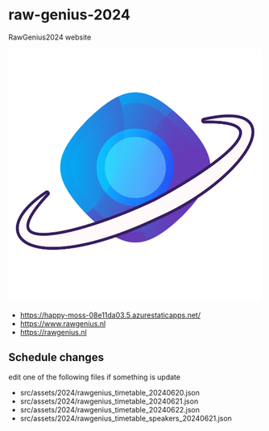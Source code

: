 # raw-genius-2024

RawGenius2024 website

<!-- ![](rawworks.png) -->

![](icon.png)

- https://happy-moss-08e11da03.5.azurestaticapps.net/
- https://www.rawgenius.nl
- https://rawgenius.nl

## Schedule changes

edit one of the following files if something is update

- src/assets/2024/rawgenius_timetable_20240620.json
- src/assets/2024/rawgenius_timetable_20240621.json
- src/assets/2024/rawgenius_timetable_20240622.json
- src/assets/2024/rawgenius_timetable_speakers_20240621.json
